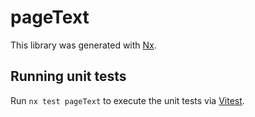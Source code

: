 # pageText

This library was generated with [Nx](https://nx.dev).

## Running unit tests

Run `nx test pageText` to execute the unit tests via [Vitest](https://vitest.dev/).
